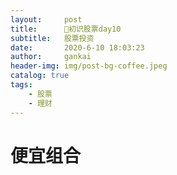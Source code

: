```yaml
---
layout:     post
title:      🌟初识股票day10
subtitle:   股票投资
date:       2020-6-10 18:03:23
author:     gankai
header-img: img/post-bg-coffee.jpeg
catalog: true
tags:
    - 股票
    - 理财
---
```



# 便宜组合

